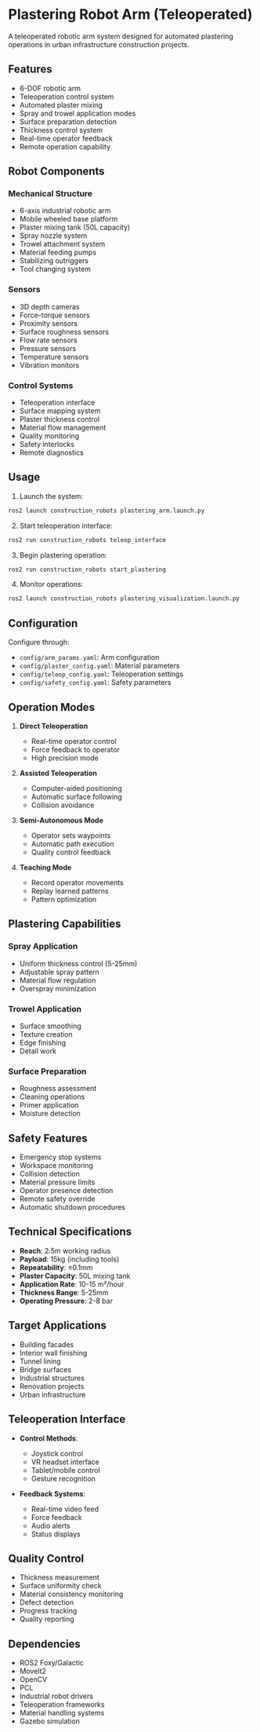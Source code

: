 # Plastering Robot Arm (Teleoperated)

A teleoperated robotic arm system designed for automated plastering operations in urban infrastructure construction projects.

## Features

- 6-DOF robotic arm
- Teleoperation control system
- Automated plaster mixing
- Spray and trowel application modes
- Surface preparation detection
- Thickness control system
- Real-time operator feedback
- Remote operation capability

## Robot Components

### Mechanical Structure
- 6-axis industrial robotic arm
- Mobile wheeled base platform
- Plaster mixing tank (50L capacity)
- Spray nozzle system
- Trowel attachment system
- Material feeding pumps
- Stabilizing outriggers
- Tool changing system

### Sensors
- 3D depth cameras
- Force-torque sensors
- Proximity sensors
- Surface roughness sensors
- Flow rate sensors
- Pressure sensors
- Temperature sensors
- Vibration monitors

### Control Systems
- Teleoperation interface
- Surface mapping system
- Plaster thickness control
- Material flow management
- Quality monitoring
- Safety interlocks
- Remote diagnostics

## Usage

1. Launch the system:
```bash
ros2 launch construction_robots plastering_arm.launch.py
```

2. Start teleoperation interface:
```bash
ros2 run construction_robots teleop_interface
```

3. Begin plastering operation:
```bash
ros2 run construction_robots start_plastering
```

4. Monitor operations:
```bash
ros2 launch construction_robots plastering_visualization.launch.py
```

## Configuration

Configure through:
- `config/arm_params.yaml`: Arm configuration
- `config/plaster_config.yaml`: Material parameters
- `config/teleop_config.yaml`: Teleoperation settings
- `config/safety_config.yaml`: Safety parameters

## Operation Modes

1. **Direct Teleoperation**
   - Real-time operator control
   - Force feedback to operator
   - High precision mode

2. **Assisted Teleoperation**
   - Computer-aided positioning
   - Automatic surface following
   - Collision avoidance

3. **Semi-Autonomous Mode**
   - Operator sets waypoints
   - Automatic path execution
   - Quality control feedback

4. **Teaching Mode**
   - Record operator movements
   - Replay learned patterns
   - Pattern optimization

## Plastering Capabilities

### Spray Application
- Uniform thickness control (5-25mm)
- Adjustable spray pattern
- Material flow regulation
- Overspray minimization

### Trowel Application
- Surface smoothing
- Texture creation
- Edge finishing
- Detail work

### Surface Preparation
- Roughness assessment
- Cleaning operations
- Primer application
- Moisture detection

## Safety Features

- Emergency stop systems
- Workspace monitoring
- Collision detection
- Material pressure limits
- Operator presence detection
- Remote safety override
- Automatic shutdown procedures

## Technical Specifications

- **Reach**: 2.5m working radius
- **Payload**: 15kg (including tools)
- **Repeatability**: ±0.1mm
- **Plaster Capacity**: 50L mixing tank
- **Application Rate**: 10-15 m²/hour
- **Thickness Range**: 5-25mm
- **Operating Pressure**: 2-8 bar

## Target Applications

- Building facades
- Interior wall finishing
- Tunnel lining
- Bridge surfaces
- Industrial structures
- Renovation projects
- Urban infrastructure

## Teleoperation Interface

- **Control Methods**:
  - Joystick control
  - VR headset interface
  - Tablet/mobile control
  - Gesture recognition

- **Feedback Systems**:
  - Real-time video feed
  - Force feedback
  - Audio alerts
  - Status displays

## Quality Control

- Thickness measurement
- Surface uniformity check
- Material consistency monitoring
- Defect detection
- Progress tracking
- Quality reporting

## Dependencies

- ROS2 Foxy/Galactic
- MoveIt2
- OpenCV
- PCL
- Industrial robot drivers
- Teleoperation frameworks
- Material handling systems
- Gazebo simulation